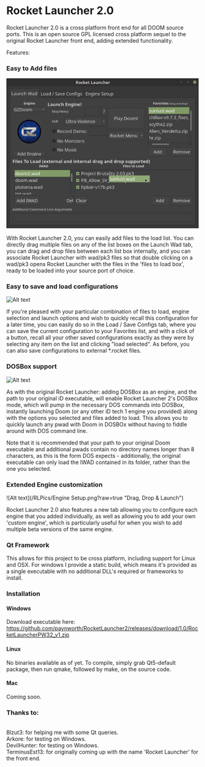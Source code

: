 # Rocket Launcher 2.0

Rocket Launcher 2.0 is a cross platform front end for all DOOM source ports. This is an open source GPL licensed cross platform sequel to the original Rocket Launcher front end, adding extended functionality.

Features:

### Easy to Add files

![Alt text](/RLPics/LaunchDrop.png?raw=true "Drag, Drop & Launch")

With Rocket Launcher 2.0, you can easily add files to the load list. You can directly drag multiple files on any of the list boxes on the Launch Wad tab, you can drag and drop files between each list box internally, and you can associate Rocket Launcher with wad/pk3 files so that double clicking on a wad/pk3 opens Rocket Launcher with the files in the 'files to load box', ready to be loaded into your source port of choice.

### Easy to save and load configurations

![Alt text](/RLPics/LoadSaveConf.png?raw=true "Drag, Drop & Launch")

If you're pleased with your particular combination of files to load, engine selection and launch options and wish to quickly recall this configuration for a later time, you can easily do so in the Load / Save Configs tab, where you can save the current configuration to your Favorites list, and with a click of a button, recall all your other saved configurations exactly as they were by selecting any item on the list and clicking "load selected". As before, you can also save configurations to external *.rocket files.

### DOSBox support

![Alt text](/RLPics/DOSBox.png?raw=true "Drag, Drop & Launch")

As with the original Rocket Launcher: adding DOSBox as an engine, and the path to your original iD executable, will enable Rocket Launcher 2's DOSBox mode, which will pump in the necessary DOS commands into DOSBox, instantly launching Doom (or any other iD tech 1 engine you provided) along with the options you selected and files added to load. This allows you to quickly launch any pwad with Doom in DOSBOx without having to fiddle around with DOS command line.

Note that it is recommended that your path to your original Doom executable and additional pwads contain no directory names longer than 8 characters, as this is the form DOS expects - additionally, the original executable can only load the IWAD contained in its folder, rather than the one you selected.

### Extended Engine customization

![Alt text](/RLPics/Engine Setup.png?raw=true "Drag, Drop & Launch")

Rocket Launcher 2.0 also features a new tab allowing you to configure each engine that you added individually, as well as allowing you to add your own 'custom engine', which is particularly useful for when you wish to add multiple beta versions of the same engine.

### Qt Framework

This allows for this project to be cross platform, including support for Linux and OSX. For windows I provide a static build, which means it's provided as a single executable with no additional DLL's required or frameworks to install.

### Installation

#### Windows 

Download executable here: https://github.com/paynworth/RocketLauncher2/releases/download/1.0/RocketLauncherPW32_v1.zip

#### Linux

No binaries available as of yet. To compile, simply grab Qt5-default package, then run qmake, followed by make, on the source code.

#### Mac

Coming soon.

### Thanks to:
<br>
Blzut3: for helping me with some Qt queries.<br>
Arkore: for testing on Windows.<br>
DevilHunter: for testing on Windows.<br>
TerminusEst13: for originally coming up with the name 'Rocket Launcher' for the front end.<br>
